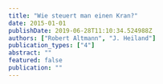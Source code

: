 ```yaml
---
title: "Wie steuert man einen Kran?"
date: 2015-01-01
publishDate: 2019-06-28T11:10:34.524988Z
authors: ["Robert Altmann", "J. Heiland"]
publication_types: ["4"]
abstract: ""
featured: false
publication: ""
---
```


